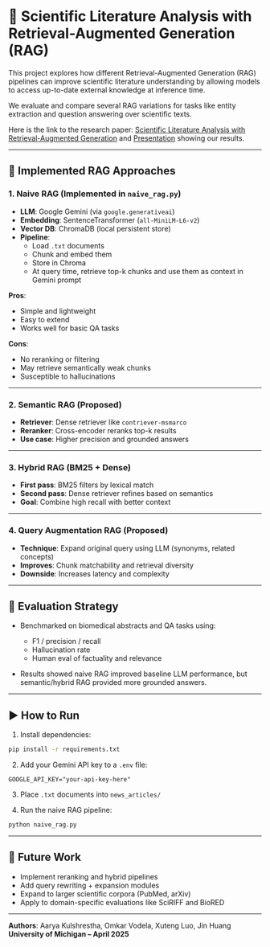 # 🔬 Scientific Literature Analysis with Retrieval-Augmented Generation (RAG)

This project explores how different Retrieval-Augmented Generation (RAG) pipelines can improve scientific literature understanding by allowing models to access up-to-date external knowledge at inference time.

We evaluate and compare several RAG variations for tasks like entity extraction and question answering over scientific texts.

Here is the link to the research paper: [Scientific Literature Analysis with Retrieval-Augmented Generation](https://github.com/Aarya-Kul/RAG_Project/blob/master/Enhancing%20Scientific%20Literature%20Analysis%20with%20a%20RAG%20System.pdf) and [Presentation](https://github.com/Aarya-Kul/RAG_Project/blob/master/Final_Presentation.pptx) showing our results. 

---

## 🧠 Implemented RAG Approaches

### 1. Naive RAG (Implemented in `naive_rag.py`)
- **LLM**: Google Gemini (via `google.generativeai`)
- **Embedding**: SentenceTransformer (`all-MiniLM-L6-v2`)
- **Vector DB**: ChromaDB (local persistent store)
- **Pipeline**:
  - Load `.txt` documents
  - Chunk and embed them
  - Store in Chroma
  - At query time, retrieve top-k chunks and use them as context in Gemini prompt

**Pros**:
- Simple and lightweight
- Easy to extend
- Works well for basic QA tasks

**Cons**:
- No reranking or filtering
- May retrieve semantically weak chunks
- Susceptible to hallucinations

---

### 2. Semantic RAG (Proposed)
- **Retriever**: Dense retriever like `contriever-msmarco`
- **Reranker**: Cross-encoder reranks top-k results
- **Use case**: Higher precision and grounded answers

---

### 3. Hybrid RAG (BM25 + Dense)
- **First pass**: BM25 filters by lexical match
- **Second pass**: Dense retriever refines based on semantics
- **Goal**: Combine high recall with better context

---

### 4. Query Augmentation RAG (Proposed)
- **Technique**: Expand original query using LLM (synonyms, related concepts)
- **Improves**: Chunk matchability and retrieval diversity
- **Downside**: Increases latency and complexity

---

## 🧪 Evaluation Strategy

- Benchmarked on biomedical abstracts and QA tasks using:
  - F1 / precision / recall
  - Hallucination rate
  - Human eval of factuality and relevance

- Results showed naive RAG improved baseline LLM performance, but semantic/hybrid RAG provided more grounded answers.

---

## ▶️ How to Run

1. Install dependencies:

```bash
pip install -r requirements.txt
```

2. Add your Gemini API key to a `.env` file:

```
GOOGLE_API_KEY="your-api-key-here"
```

3. Place `.txt` documents into `news_articles/`

4. Run the naive RAG pipeline:

```bash
python naive_rag.py
```

---

## 📌 Future Work

- Implement reranking and hybrid pipelines
- Add query rewriting + expansion modules
- Expand to larger scientific corpora (PubMed, arXiv)
- Apply to domain-specific evaluations like SciRIFF and BioRED

---

**Authors**: Aarya Kulshrestha, Omkar Vodela, Xuteng Luo, Jin Huang  
**University of Michigan – April 2025**
